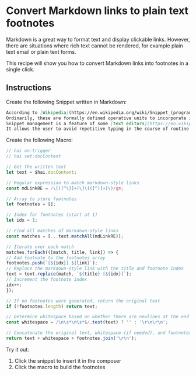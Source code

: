 # Convert Markdown links to plain text footnotes

Markdown is a great way to format text and display clickable links. However, there are situations where rich text cannot be rendered, for example plain text email or plain text forms.

This recipe will show you how to convert Markdown links into footnotes in a single click.

## Instructions

Create the following Snippet written in Markdown:
```md title="About Markdown"
According to [Wikipedia](https://en.wikipedia.org/wiki/Snippet_(programming), a snippet is a programming term for a small region of re-usable [source code](https://en.wikipedia.org/wiki/Source_code), [machine code](https://en.wikipedia.org/wiki/Machine_code), or text.  
Ordinarily, these are formally defined operative units to incorporate into larger [programming modules](https://en.wikipedia.org/wiki/Module_(programming)).  
Snippet management is a feature of some [text editors](https://en.wikipedia.org/wiki/Text_editor), program [source code editors](https://en.wikipedia.org/wiki/Source_code_editor), [IDEs](https://en.wikipedia.org/wiki/Integrated_development_environment), and related [software](https://en.wikipedia.org/wiki/Software).   
It allows the user to avoid repetitive typing in the course of routine edit operations.
```

Create the following Macro:
```js title="Convert Markdown links to footnotes"
// hai on:trigger
// hai set:docContent

// Get the written text
let text = $hai.docContent;

// Regular expression to match markdown-style links
const mdLinkRE = /\[([^\]]+)\]\(([^)]+)\)/gm;

// Array to store footnotes
let footnotes = [];

// Index for footnotes (start at 1)
let idx = 1;

// Find all matches of markdown-style links
const matches = [...text.matchAll(mdLinkRE)];

// Iterate over each match
matches.forEach(([match, title, link]) => {
// Add footnote to the footnotes array
footnotes.push(`[${idx}] ${link}`);
// Replace the markdown-style link with the title and footnote index
text = text.replace(match, `${title} [${idx}]`);
// Increment the footnote index
idx++;
});

// If no footnotes were generated, return the original text
if (!footnotes.length) return text;

// Determine whitespace based on whether there are newlines at the end of the text
const whitespace = /\n\s*\n\s*$/.test(text) ? '' : '\r\n\r\n';

// Concatenate the original text, whitespace (if needed), and footnotes, and return
return text + whitespace + footnotes.join('\r\n');
```

Try it out:
1. Click the snippet to insert it in the composer
2. Click the macro to build the footnotes
